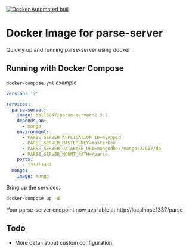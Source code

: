 
[![Docker Automated buil](https://img.shields.io/docker/automated/jrottenberg/ffmpeg.svg)](https://hub.docker.com/r/ball6847/parse-server/)

# Docker Image for parse-server

Quickly up and running parse-server using docker

## Running with Docker Compose

`docker-compose.yml` example

```yml
version: '2'

services:
  parse-server:
    image: ball6847/parse-server:2.3.2
    depends_on:
      - mongo
    environment:
      - PARSE_SERVER_APPLICATION_ID=myAppId
      - PARSE_SERVER_MASTER_KEY=masterKey
      - PARSE_SERVER_DATABASE_URI=mongodb://mongo:27017/db
      - PARSE_SERVER_MOUNT_PATH=/parse
    ports:
      - 1337:1337
  mongo:
    image: mongo

```

Bring up the services.

```sh
docker-compose up -d
```

Your parse-server endpoint now available at http://localhost:1337/parse

## Todo

- More detail about custom configuration.
